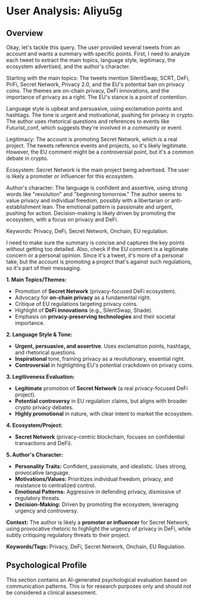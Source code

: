 # User Analysis: Aliyu5g

## Overview

<think>
Okay, let's tackle this query. The user provided several tweets from an account and wants a summary with specific points. First, I need to analyze each tweet to extract the main topics, language style, legitimacy, the ecosystem advertised, and the author's character.

Starting with the main topics: The tweets mention SilentSwap, SCRT, DeFi, PriFi, Secret Network, Privacy 2.0, and the EU's potential ban on privacy coins. The themes are on-chain privacy, DeFi innovations, and the importance of privacy as a right. The EU's stance is a point of contention.

Language style is upbeat and persuasive, using exclamation points and hashtags. The tone is urgent and motivational, pushing for privacy in crypto. The author uses rhetorical questions and references to events like Futurist_conf, which suggests they're involved in a community or event.

Legitimacy: The account is promoting Secret Network, which is a real project. The tweets reference events and projects, so it's likely legitimate. However, the EU comment might be a controversial point, but it's a common debate in crypto.

Ecosystem: Secret Network is the main project being advertised. The user is likely a promoter or influencer for this ecosystem.

Author's character: The language is confident and assertive, using strong words like "revolution" and "beginning tomorrow." The author seems to value privacy and individual freedom, possibly with a libertarian or anti-establishment lean. The emotional pattern is passionate and urgent, pushing for action. Decision-making is likely driven by promoting the ecosystem, with a focus on privacy and DeFi.

Keywords: Privacy, DeFi, Secret Network, Onchain, EU regulation.

I need to make sure the summary is concise and captures the key points without getting too detailed. Also, check if the EU comment is a legitimate concern or a personal opinion. Since it's a tweet, it's more of a personal take, but the account is promoting a project that's against such regulations, so it's part of their messaging.
</think>

**1. Main Topics/Themes:**  
- Promotion of **Secret Network** (privacy-focused DeFi ecosystem).  
- Advocacy for **on-chain privacy** as a fundamental right.  
- Critique of EU regulations targeting privacy coins.  
- Highlight of **DeFi innovations** (e.g., SilentSwap, Shade).  
- Emphasis on **privacy-preserving technologies** and their societal importance.  

**2. Language Style & Tone:**  
- **Urgent, persuasive, and assertive**. Uses exclamation points, hashtags, and rhetorical questions.  
- **Inspirational** tone, framing privacy as a revolutionary, essential right.  
- **Controversial** in highlighting EU's potential crackdown on privacy coins.  

**3. Legitiveness Evaluation:**  
- **Legitimate** promotion of **Secret Network** (a real privacy-focused DeFi project).  
- **Potential controversy** in EU regulation claims, but aligns with broader crypto privacy debates.  
- **Highly promotional** in nature, with clear intent to market the ecosystem.  

**4. Ecosystem/Project:**  
- **Secret Network** (privacy-centric blockchain, focuses on confidential transactions and DeFi).  

**5. Author's Character:**  
- **Personality Traits:** Confident, passionate, and idealistic. Uses strong, provocative language.  
- **Motivations/Values:** Prioritizes individual freedom, privacy, and resistance to centralized control.  
- **Emotional Patterns:** Aggressive in defending privacy, dismissive of regulatory threats.  
- **Decision-Making:** Driven by promoting the ecosystem, leveraging urgency and controversy.  

**Context:** The author is likely a **promoter or influencer** for Secret Network, using provocative rhetoric to highlight the urgency of privacy in DeFi, while subtly critiquing regulatory threats to their project.  

**Keywords/Tags:** Privacy, DeFi, Secret Network, Onchain, EU Regulation.

## Psychological Profile

This section contains an AI-generated psychological evaluation based on communication patterns. This is for research purposes only and should not be considered a clinical assessment.